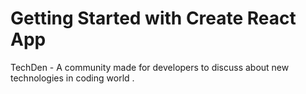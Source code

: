 # Getting Started with Create React App

TechDen - A community made for developers to discuss about new technologies in coding world .


